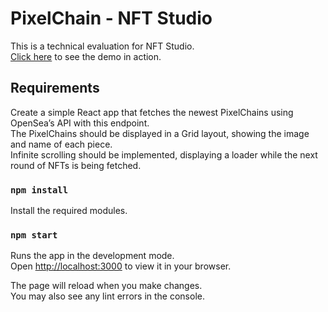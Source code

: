 # PixelChain - NFT Studio

This is a technical evaluation for NFT Studio.\
[Click here](https://62696496f5968c0d438f6603--aesthetic-naiad-8ed31a.netlify.app/) to see the demo in action.

## Requirements

Create a simple React app that fetches the newest PixelChains using OpenSea’s API with this endpoint.\
The PixelChains should be displayed in a Grid layout, showing the image and name of each piece.\
Infinite scrolling should be implemented, displaying a loader while the next round of NFTs is being fetched.

### `npm install`

Install the required modules.

### `npm start`

Runs the app in the development mode.\
Open [http://localhost:3000](http://localhost:3000) to view it in your browser.

The page will reload when you make changes.\
You may also see any lint errors in the console.


